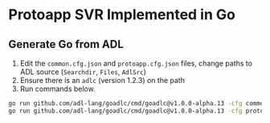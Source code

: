 # Protoapp SVR Implemented in Go

## Generate Go from ADL

1. Edit the `common.cfg.json` and `protoapp.cfg.json` files, change paths to ADL source (`Searchdir`, `Files`, `AdlSrc`)
2. Ensure there is an `adlc` (version 1.2.3) on the path
3. Run commands below.

```sh
go run github.com/adl-lang/goadlc/cmd/goadlc@v1.0.0-alpha.13 -cfg common.cfg.json -debug
go run github.com/adl-lang/goadlc/cmd/goadlc@v1.0.0-alpha.13 -cfg protoapp.cfg.json -debug
```
